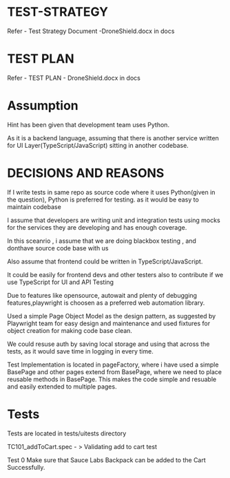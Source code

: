 # TEST-STRATEGY 

Refer - Test Strategy Document -DroneShield.docx in docs

# TEST PLAN

Refer - TEST PLAN - DroneShield.docx in docs

# Assumption 

Hint has been given that development team uses Python.

As it is a backend language, assuming that there is another service written for UI Layer(TypeScript/JavaScript) sitting in another codebase.

# DECISIONS AND REASONS 

If I write tests in same repo as source code where it uses Python(given in the question), Python is preferred for testing. as it would be easy to maintain codebase

I assume that developers are writing unit and integration tests using mocks for the services they are developing and has enough coverage.

In this sceanrio , i assume that we are doing blackbox testing , and donthave source code base with us

Also assume that frontend could be written in TypeScript/JavaScript.

It could be easily for frontend devs and other testers also to contribute if we use TypeScript for UI and API Testing

Due to features like opensource, autowait and plenty of debugging features,playwright is choosen as a preferred web automation library.

Used a simple Page Object Model as the design pattern, as suggested by Playwright team for easy design and maintenance and used fixtures for object creation for making code base clean.

We could resuse auth by saving local storage and using that across the tests, as it would save time in logging in every time.

Test Implementation is located in pageFactory, where i have used a simple BasePage and other pages extend from BasePage, where we need to place reusable methods in BasePage.
This makes the code simple and resuable and easily extended to multiple pages.

# Tests 

Tests are located in tests/uitests directory

TC101_addToCart.spec - > Validating add to cart test

Test 0 Make sure that Sauce Labs Backpack can be added to the Cart Successfully.